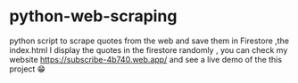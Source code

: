 # python-web-scraping

python script to scrape quotes from the web and save them in Firestore ,the index.html I display the quotes in the firestore randomly , you can check 
my website https://subscribe-4b740.web.app/ and see a live demo of the this project 😁 
